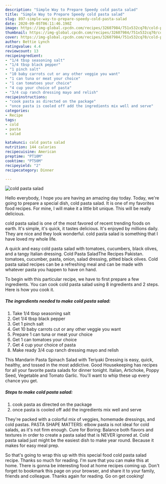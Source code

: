 ```yaml
---
description: "Simple Way to Prepare Speedy cold pasta salad"
title: "Simple Way to Prepare Speedy cold pasta salad"
slug: 897-simple-way-to-prepare-speedy-cold-pasta-salad
date: 2020-09-05T06:11:46.190Z
image: https://img-global.cpcdn.com/recipes/32607984/751x532cq70/cold-pasta-salad-recipe-main-photo.jpg
thumbnail: https://img-global.cpcdn.com/recipes/32607984/751x532cq70/cold-pasta-salad-recipe-main-photo.jpg
cover: https://img-global.cpcdn.com/recipes/32607984/751x532cq70/cold-pasta-salad-recipe-main-photo.jpg
author: Bettie Lynch
ratingvalue: 4.4
reviewcount: 13
recipeingredient:
- "1/4 tbsp seasoning salt"
- "1/4 tbsp black pepper"
- "1 pinch salt"
- "10 baby carrots cut or any other veggie you want"
- "1 can tuna or meat your choice"
- "1 can tomatoes your choice"
- "4 cup your choice of pasta"
- "3/4 cup ranch dressing mayo and relish"
recipeinstructions:
- "cook pasta as directed on the package"
- "once pasta is cooled off add the ingredients mix well and serve"
categories:
- Recipe
tags:
- cold
- pasta
- salad

katakunci: cold pasta salad 
nutrition: 144 calories
recipecuisine: American
preptime: "PT10M"
cooktime: "PT50M"
recipeyield: "2"
recipecategory: Dinner

---
```



![cold pasta salad](https://img-global.cpcdn.com/recipes/32607984/751x532cq70/cold-pasta-salad-recipe-main-photo.jpg)

Hello everybody, I hope you are having an amazing day today. Today, we're going to prepare a special dish, cold pasta salad. It is one of my favorites food recipes. For mine, I will make it a little bit unique. This will be really delicious.

cold pasta salad is one of the most favored of recent trending foods on earth. It's simple, it's quick, it tastes delicious. It's enjoyed by millions daily. They are nice and they look wonderful. cold pasta salad is something that I have loved my whole life.

A quick and easy cold pasta salad with tomatoes, cucumbers, black olives, and a tangy Italian dressing. Cold Pasta SaladThe Recipes Pakistan. tomatoes, cucumber, pasta, onion, salad dressing, pitted black olives. Cold pasta salad recipes can be a refreshing meal and can be made with whatever pasta you happen to have on hand.


To begin with this particular recipe, we have to first prepare a few ingredients. You can cook cold pasta salad using 8 ingredients and 2 steps. Here is how you cook it.

<!--inarticleads1-->

##### The ingredients needed to make cold pasta salad:

1. Take 1/4 tbsp seasoning salt
1. Get 1/4 tbsp black pepper
1. Get 1 pinch salt
1. Get 10 baby carrots cut or any other veggie you want
1. Prepare 1 can tuna or meat your choice
1. Get 1 can tomatoes your choice
1. Get 4 cup your choice of pasta
1. Make ready 3/4 cup ranch dressing mayo and relish


This Mandarin Pasta Spinach Salad with Teriyaki Dressing is easy, quick, healthy, and tossed in the most addictive. Good Housekeeping has recipes for all your favorite pasta salads for dinner tonight. Italian, Artichoke, Poppy Seed, Vegetable and Tomato Garlic. You&#39;ll want to whip these up every chance you get. 

<!--inarticleads2-->

##### Steps to make cold pasta salad:

1. cook pasta as directed on the package
1. once pasta is cooled off add the ingredients mix well and serve


They&#39;re packed with a colorful mix of veggies, homemade dressings, and cold pastas. PASTA SHAPE MATTERS: elbow pasta is not ideal for cold salads, as it&#39;s not firm enough. Cure for Boring: Balance both flavors and textures in order to create a pasta salad that is NEVER ignored at. Cold pasta salad just might be the easiest dish to make year round. Because it makes for easy meal prep. 

So that's going to wrap this up with this special food cold pasta salad recipe. Thanks so much for reading. I'm sure that you can make this at home. There is gonna be interesting food at home recipes coming up. Don't forget to bookmark this page on your browser, and share it to your family, friends and colleague. Thanks again for reading. Go on get cooking!
